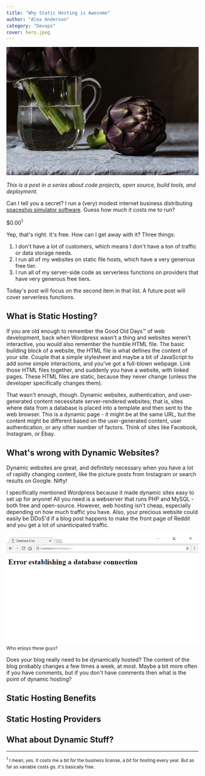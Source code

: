 ```yaml
---
title: "Why Static Hosting is Awesome"
author: "Alex Anderson"
category: "Devops"
cover: hero.jpeg
---
```


![Hero](hero.jpeg)

_This is a post in a series about code projects, open source, build tools, and deployment._

Can I tell you a secret? I run a (very) modest internet business distributing [spaceship simulator software](https://thoriumsim.com). Guess how much it costs me to run?

\$0.00<sup>1</sup>

Yep, that's right. It's free. How can I get away with it? Three things:

1. I don't have a lot of customers, which means I don't have a ton of traffic or data storage needs.
2. I run all of my websites on static file hosts, which have a very generous free tier.
3. I run all of my server-side code as serverless functions on providers that have very generous free tiers.

Today's post will focus on the second item in that list. A future post will cover serverless functions.

## What is Static Hosting?

If you are old enough to remember the Good Old Days™ of web development, back when Wordpress wasn't a thing and websites weren't interactive, you would also remember the humble HTML file. The basic building block of a website, the HTML file is what defines the content of your site. Couple that a simple stylesheet and maybe a bit of JavaScript to add some simple interactions, and you've got a full-blown webpage. Link those HTML files together, and suddenly you have a website, with linked pages. These HTML files are static, because they never change (unless the developer specifically changes them).

That wasn't enough, though. Dynamic websites, authentication, and user-generated content necessitate server-rendered websites; that is, sites where data from a database is placed into a template and then sent to the web browser. This is a dynamic page - it might be at the same URL, but the content might be different based on the user-generated content, user authentication, or any other number of factors. Think of sites like Facebook, Instagram, or Ebay.

## What's wrong with Dynamic Websites?

Dynamic websites are great, and definitely necessary when you have a lot of rapidly changing content, like the picture posts from Instagram or search results on Google. Nifty!

I specifically mentioned Wordpress because it made dynamic sites easy to set up for anyone! All you need is a webserver that runs PHP and MySQL - both free and open-source. However, web hosting isn't cheap, especially depending on how much traffic you have. Also, your precious website could easily be DDoS'd if a blog post happens to make the front page of Reddit and you get a lot of unanticipated traffic.

![Who enjoys these guys?](database-error.png)
<small>Who enjoys these guys?</small>

Does your blog really need to be dynamically hosted? The content of the blog probably changes a few times a week, at most. Maybe a bit more often if you have comments, but if you don't have comments then what is the point of dynamic hosting?

## Static Hosting Benefits

## Static Hosting Providers

## What about Dynamic Stuff?

<hr />

<small><sup>1</sup> I mean, yes. It costs me a bit for the business license, a bit for hosting every year. But as far as variable costs go, it's basically free.</small>
